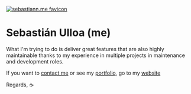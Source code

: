 [![sebastiann.me favicon](https://sebastiann.me/images/favicon_round_500_128_128.png)](https://sebastiann.me)
# Sebastián Ulloa (me)
What I'm trying to do is deliver great features that are also highly maintainable thanks to my experience in multiple projects in maintenance and development roles.


If you want to [contact me](https://sebastiann.me/#contact-me) or see my [portfolio](https://sebastiann.me/#portfolio), go to my [website](https://sebastiann.me)

Regards, ☕
